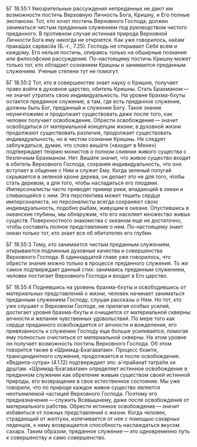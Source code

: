 БГ 18.55:1	Умозрительные рассуждения непреданных не дают им возможности постичь Верховную Личность Бога, Кришну, и Его полные экспансии. Тот, кто хочет постичь Верховного Господа, должен заниматься чистым преданным служением под руководством чистого преданного. В противном случае истинная природа Верховной Личности Бога ему никогда не откроется. Как уже говорилось, на̄хам̇ прака̄ш́ах̣ сарвасйа (Б.-г., 7.25). Господь не открывает Себя всем и каждому. Его нельзя постичь, опираясь только на обширные познания или философские рассуждения. По-настоящему постичь Кришну может только тот, кто обладает сознанием Кришны и занимается преданным служением. Ученые степени тут не помогут.

БГ 18.55:2	Тот, кто в совершенстве знает науку о Кришне, получает право войти в духовное царство, обитель Кришны. Стать Брахманом — не значит утратить свою индивидуальность. На уровне брахма-бхуты остается преданное служение, а там, где есть преданное служение, должны быть Бог, преданный и служение Богу. Такое знание неуничтожимо и продолжает существовать даже после того, как человек получает освобождение. Обрести освобождение — значит освободиться от материальной концепции жизни; в духовной жизни продолжают существовать различия, продолжает существовать индивидуальность, но в чистом сознании Кришны. Не следует заблуждаться, думая, что слово виш́ате («входит в Меня») подтверждает теорию монистов о полном слиянии живого существа с безличным Брахманом. Нет. Виш́ате значит, что живое существо входит в обитель Верховного Господа, сохраняя индивидуальность, что оно вступает в общение с Ним и служит Ему. Когда зеленый попугай скрывается в зеленой кроне дерева, он делает это не для того, чтобы стать деревом, а для того, чтобы насладиться его плодами. Имперсоналисты часто приводят пример реки, впадающей в океан и сливающейся с ним. Эта перспектива может тешить сердце имперсоналиста, но персоналисты всегда сохраняют свою индивидуальность, подобно рыбам, живущим в океане. Опустившись в океанские глубины, мы обнаружим, что его населяет множество живых существ. Поверхностного знакомства с океаном еще не достаточно, чтобы составить полное представление о нем. По-настоящему знает океан только тот, кто знает все об обитателях его глубин.

БГ 18.55:3	Тому, кто занимается чистым преданным служением, открываются подлинные духовные качества и совершенства Верховного Господа. В одиннадцатой главе уже говорилось, что обрести знание можно только в процессе преданного служения. То же самое подтверждает данный стих: занимаясь преданным служением, человек постигает Верховного Господа и входит в Его царство.

БГ 18.55:4	Поднявшись на уровень брахма-бхуты и освободившись от материальных представлений о жизни, человек начинает заниматься преданным служением Господу, слушая рассказы о Нем. Но тот, кто уже слушает о Верховном Господе, не прилагая особых усилий, достигает уровня брахма-бхуты и очищается от материальной скверны: алчности и желания чувственных удовольствий. По мере того как сердце преданного освобождается от алчности и вожделения, его привязанность к служению Господу еще больше усиливается, помогая ему полностью очиститься от материальной скверны. На этом уровне он получает возможность постичь Верховного Господа. Об этом говорится также в «Шримад-Бхагаватам». Процесс бхакти, трансцендентного служения, продолжается и после освобождения. «Веданта-сутра» (4.1.12) подтверждает это: а̄-пра̄йан̣а̄т татра̄пи хи др̣шт̣ам. «Шримад-Бхагаватам» определяет истинное освобождение в преданном служении как обретение живым существом своей истинной природы, его возвращение в свое естественное состояние. Мы уже говорили, что по природе каждое живое существо является неотъемлемой частицей Верховного Господа. Поэтому его предназначение — служить Всевышнему, даже после освобождения от материального рабства. Обрести истинное освобождение — значит избавиться от ложных представлений о жизни. Когда человек, страдающий от желтухи, излечивается от нее с помощью сахарных леденцов, к нему возвращается способность наслаждаться вкусом сахара. Таким образом, преданное служение — это одновременно путь к совершенству и само совершенство.